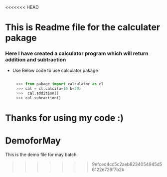 <<<<<<< HEAD
# This is Readme file for the calculater pakage

### Here I have created a calculator program which will return addition and subtraction
- Use Below code to use calculator pakage
``` python

     >>> from pakage import calculator as cl
     >>> cal = cl.calci(a=10 b=20)
     >>>  cal.addition()
     >>> cal.subraction()

```

Thanks for using my code :)
=======
# DemoforMay
This is the demo file for may batch
>>>>>>> 9efced4cc5c2aeb8234054945d56122e729f7b2b
